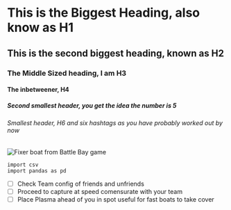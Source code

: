 # This is the Biggest Heading, also know as H1
## This is the second biggest heading, known as H2
### The Middle Sized heading, I am H3
#### The inbetweener, H4
##### Second smallest header,  you get the idea the number is 5
###### Smallest header, H6 and six hashtags as you have probably worked out by now
![Fixer boat from Battle Bay game](https://static.wikia.nocookie.net/battlebay_gamepedia_en/images/a/ae/SHIP_REPAIR_6.png/revision/latest?cb=20170209091957)
```
import csv
import pandas as pd
```
- [ ] Check Team config of friends and unfriends
- [ ] Proceed to capture at speed comensurate with your team
- [ ] Place Plasma ahead of you in spot useful for fast boats to take cover
